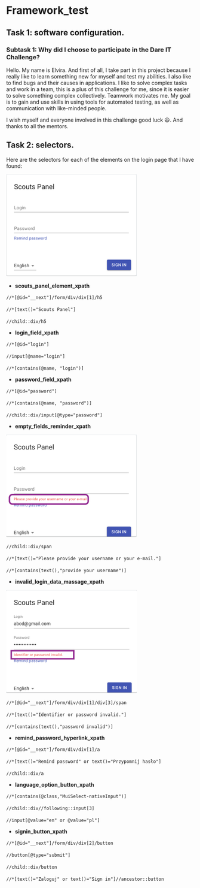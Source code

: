 # Framework_test
## Task 1: software configuration.
### Subtask 1: Why did I choose to participate in the Dare IT Challenge?
Hello. My name is Elvira. And first of all, I take part in this project because I really like to learn something new for myself and test my abilities. 
I also like to find bugs and their causes in applications. 
I like to solve complex tasks and work in a team, this is a plus of this challenge for me, since it is easier to solve something complex collectively. 
Teamwork motivates me. My goal is to gain and use skills in using tools for automated testing, as well as communication with like-minded people.

I wish myself and everyone involved in this challenge good luck :smiley:. And thanks to all the mentors.

## Task 2: selectors.

Here are the selectors for each of the elements on the login page that I have found:

<kbd><img width="350" alt="login_page" src="https://github.com/elsera/images/blob/main/login_page.png?raw=true"></kbd>

* **scouts_panel_element_xpath**
``` 
//*[@id="__next"]/form/div/div[1]/h5

//*[text()="Scouts Panel"]

//child::div/h5
```

* **login_field_xpath**
``` 
//*[@id="login"]

//input[@name="login"]

//*[contains(@name, "login")]
```

* **password_field_xpath**
```
//*[@id="password"] 

//*[contains(@name, "password")]

//child::div/input[@type="password"]
```

* **empty_fields_reminder_xpath**

<kbd><img width="350" alt="empty_fields_message" src="https://github.com/elsera/images/blob/main/empty_fields_message.png?raw=true"></kbd>

```
//child::div/span

//*[text()="Please provide your username or your e-mail."]

//*[contains(text(),"provide your username")]
```

* **invalid_login_data_massage_xpath**

<kbd><img width="350" alt="invalid_login_data_massage" src="https://github.com/elsera/images/blob/main/invalid_password_message.png?raw=true"></kbd>

```
//*[@id="__next"]/form/div/div[1]/div[3]/span

//*[text()="Identifier or password invalid."]

//*[contains(text(),"password invalid")]
```

* **remind_password_hyperlink_xpath**
```
//*[@id="__next"]/form/div/div[1]/a

//*[text()="Remind password" or text()="Przypomnij hasło"]

//child::div/a
```

* **language_option_button_xpath**
```
//*[contains(@class,"MuiSelect-nativeInput")]

//child::div//following::input[3]

//input[@value="en" or @value="pl"]
```

* **signin_button_xpath**
```
//*[@id="__next"]/form/div/div[2]/button

//button[@type="submit"]

//child::div/button

//*[text()="Zaloguj" or text()="Sign in"]//ancestor::button
```
